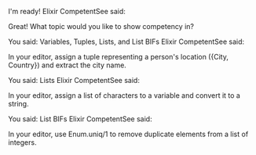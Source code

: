 I'm ready!
Elixir CompetentSee said:

Great! What topic would you like to show competency in?

You said:
Variables, Tuples, Lists, and List BIFs
Elixir CompetentSee said:

In your editor, assign a tuple representing a person's location ({City, Country}) and extract the city name.

You said:
Lists
Elixir CompetentSee said:

In your editor, assign a list of characters to a variable and convert it to a string.

You said:
List BIFs
Elixir CompetentSee said:

In your editor, use Enum.uniq/1 to remove duplicate elements from a list of integers.
